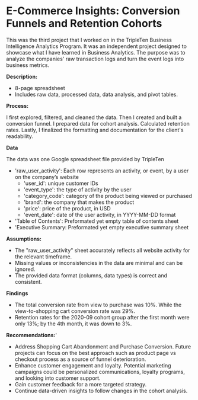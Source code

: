 # E-Commerce Insights: Conversion Funnels and Retention Cohorts

This was the third project that I worked on in the TripleTen Business Intelligence Analytics Program. It was an independent project designed to showcase what I have learned in Business Analytics. The purpose was to analyze the companies' raw transaction logs and turn the event logs into business metrics.

**Description:**

- 8-page spreadsheet
- Includes raw data, processed data, data analysis, and pivot tables.

**Process:**

I first explored, filtered, and cleaned the data. Then I created and built a conversion funnel. I prepared data for cohort analysis. Calculated retention rates. Lastly, I finalized the formatting and documentation for the client's readability.

**Data**

The data was one Google spreadsheet file provided by TripleTen

- 'raw_user_activity': Each row represents an activity, or event, by a user on the company’s website
  - 'user_id': unique customer IDs
  - 'event_type': the type of activity by the user
  - 'category_code': category of the product being viewed or purchased
  - 'brand': the company that makes the product
  - 'price': price of the product, in USD
  - 'event_date': date of the user activity, in YYYY-MM-DD format
- 'Table of Contents': Preformated yet empty table of contents sheet
- 'Executive Summary: Preformated yet empty executive summary sheet

**Assumptions:**

- The "raw_user_activity" sheet accurately reflects all website activity for the relevant timeframe.
- Missing values or inconsistencies in the data are minimal and can be ignored.
- The provided data format (columns, data types) is correct and consistent.

**Findings** 
  - The total conversion rate from view to purchase was 10%. While the view-to-shopping cart conversion rate was 29%.
  - Retention rates for the 2020-09 cohort group after the first month were only 13%; by the 4th month, it was down to 3%.


**Recommendations:**'

- Address Shopping Cart Abandonment and Purchase Conversion. Future projects can focus on the best approach such as product page vs checkout process as a source of funnel deterioration.
- Enhance customer engagement and loyalty. Potential marketing campaigns could be personalized communications, loyalty programs, and looking into customer support.
- Gain customer feedback for a more targeted strategy.
- Continue data-driven insights to follow changes in the cohort analysis.
